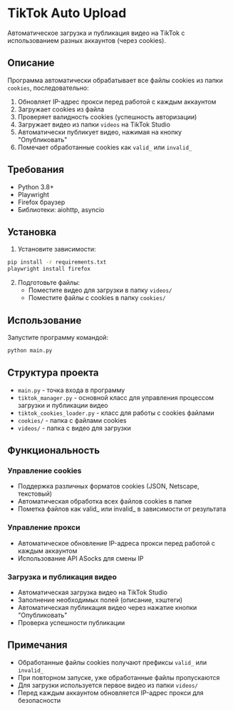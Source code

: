 # TikTok Auto Upload

Автоматическое загрузка и публикация видео на TikTok с использованием разных аккаунтов (через cookies).

## Описание

Программа автоматически обрабатывает все файлы cookies из папки `cookies`, последовательно:
1. Обновляет IP-адрес прокси перед работой с каждым аккаунтом
2. Загружает cookies из файла
3. Проверяет валидность cookies (успешность авторизации)
4. Загружает видео из папки `videos` на TikTok Studio
5. Автоматически публикует видео, нажимая на кнопку "Опубликовать"
6. Помечает обработанные cookies как `valid_` или `invalid_`

## Требования

- Python 3.8+
- Playwright
- Firefox браузер
- Библиотеки: aiohttp, asyncio

## Установка

1. Установите зависимости:
```bash
pip install -r requirements.txt
playwright install firefox
```

2. Подготовьте файлы:
   - Поместите видео для загрузки в папку `videos/`
   - Поместите файлы с cookies в папку `cookies/`

## Использование

Запустите программу командой:

```bash
python main.py
```

## Структура проекта

- `main.py` - точка входа в программу
- `tiktok_manager.py` - основной класс для управления процессом загрузки и публикации видео
- `tiktok_cookies_loader.py` - класс для работы с cookies файлами
- `cookies/` - папка с файлами cookies
- `videos/` - папка с видео для загрузки

## Функциональность

### Управление cookies
- Поддержка различных форматов cookies (JSON, Netscape, текстовый)
- Автоматическая обработка всех файлов cookies в папке
- Пометка файлов как valid_ или invalid_ в зависимости от результата

### Управление прокси
- Автоматическое обновление IP-адреса прокси перед работой с каждым аккаунтом
- Использование API ASocks для смены IP

### Загрузка и публикация видео
- Автоматическая загрузка видео на TikTok Studio
- Заполнение необходимых полей (описание, хэштеги)
- Автоматическая публикация видео через нажатие кнопки "Опубликовать"
- Проверка успешности публикации

## Примечания

- Обработанные файлы cookies получают префиксы `valid_` или `invalid_`
- При повторном запуске, уже обработанные файлы пропускаются
- Для загрузки используется первое видео из папки `videos/`
- Перед каждым аккаунтом обновляется IP-адрес прокси для безопасности 